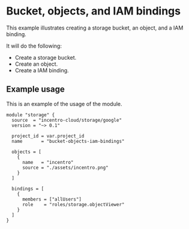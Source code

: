 # Bucket, objects, and IAM bindings

This example illustrates creating a storage bucket, an object, and a IAM binding.

It will do the following:

- Create a storage bucket.
- Create an object.
- Create a IAM binding.

## Example usage

This is an example of the usage of the module.

```hcl
module "storage" {
  source  = "incentro-cloud/storage/google"
  version = "~> 0.1"

  project_id = var.project_id
  name       = "bucket-objects-iam-bindings"

  objects = [
    {
      name   = "incentro"
      source = "./assets/incentro.png"
    }
  ]

  bindings = [
    {
      members = ["allUsers"]
      role    = "roles/storage.objectViewer"
    }
  ]
}
```
